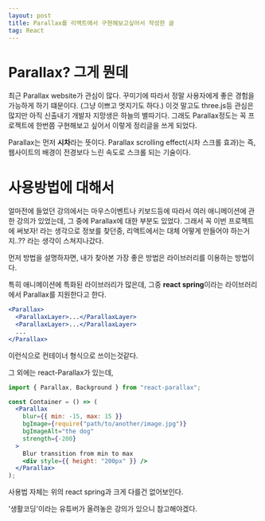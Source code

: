 ```yaml
---
layout: post
title: Parallax를 리액트에서 구현해보고싶어서 작성한 글
tag: React
---
```


# Parallax? 그게 뭔데

최근 Parallax website가 관심이 많다. 꾸미기에 따라서 정말 사용자에게 좋은 경험을 가능하게 하기 떄문이다. (그냥 이쁘고 멋지기도 하다.)
이것 말고도 three.js등 관심은 많지만 아직 신출내기 개발자 지망생은 하늘의 별따기다. 그래도 Parallax정도는 꼭 프로젝트에 한번쯤 구현해보고 싶어서 이렇게 정리글을 쓰게 되었다.

Parallax는 먼저 **시차**라는 뜻이다.
Parallax scrolling effect(시차 스크롤 효과)는 즉,웹사이트의 배경이 전경보다 느린 속도로 스크롤 되는 기술이다.

# 사용방법에 대해서

얼마전에 들었던 강의에서는 마우스이벤트나 키보드등에 따라서 여러 애니메이션에 관한 강의가 있었는데, 그 중에 Parallax에 대한 부분도 있었다.
그래서 꼭 이번 프로젝트에 써보자! 라는 생각으로 정보를 찾던중, 리액트에서는 대체 어떻게 만들어야 하는거지..?? 라는 생각이 스쳐지나갔다.

먼저 방법을 설명하자면, 내가 찾아본 가장 좋은 방법은 라이브러리를 이용하는 방법이다.

특히 애니메이션에 특화된 라이브러리가 많은데, 그중 **react spring**이라는 라이브러리에서 Parallax를 지원한다고 한다.

```jsx
<Parallax>
  <ParallaxLayer>...</ParallaxLayer>
  <ParallaxLayer>...</ParallaxLayer>
  ...
</Parallax>
```

이런식으로 컨테이너 형식으로 쓰이는것같다.

그 외에는 react-Parallax가 있는데,

```jsx
import { Parallax, Background } from "react-parallax";

const Container = () => (
  <Parallax
    blur={{ min: -15, max: 15 }}
    bgImage={require("path/to/another/image.jpg")}
    bgImageAlt="the dog"
    strength={-200}
  >
    Blur transition from min to max
    <div style={{ height: "200px" }} />
  </Parallax>
);
```

사용법 자체는 위의 react spring과 크게 다를건 없어보인다.

'생활코딩'이라는 유튜버가 올려놓은 강의가 있으니 참고해야겠다.

